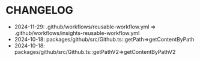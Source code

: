 # CHANGELOG

- 2024-11-29: .github/workflows/reusable-workflow.yml => .github/workflows/insights-reusable-workflow.yml
- 2024-10-18: packages/github/src/Github.ts::getPath=>getContentByPath
- 2024-10-18: packages/github/src/Github.ts::getPathV2=>getContentByPathV2
